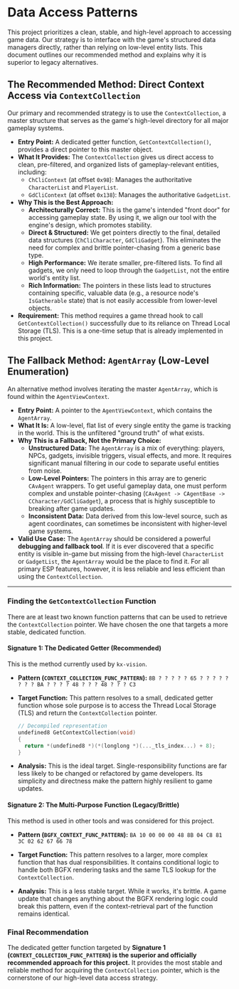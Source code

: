 # Data Access Patterns

This project prioritizes a clean, stable, and high-level approach to accessing game data. Our strategy is to interface with the game's structured data managers directly, rather than relying on low-level entity lists. This document outlines our recommended method and explains why it is superior to legacy alternatives.

## The Recommended Method: Direct Context Access via `ContextCollection`

Our primary and recommended strategy is to use the `ContextCollection`, a master structure that serves as the game's high-level directory for all major gameplay systems.

-   **Entry Point:** A dedicated getter function, `GetContextCollection()`, provides a direct pointer to this master object.
-   **What It Provides:** The `ContextCollection` gives us direct access to clean, pre-filtered, and organized lists of gameplay-relevant entities, including:
    -   `ChCliContext` (at offset `0x98`): Manages the authoritative `CharacterList` and `PlayerList`.
    -   `GdCliContext` (at offset `0x138`): Manages the authoritative `GadgetList`.
-   **Why This is the Best Approach:**
    -   **Architecturally Correct:** This is the game's intended "front door" for accessing gameplay state. By using it, we align our tool with the engine's design, which promotes stability.
    -   **Direct & Structured:** We get pointers directly to the final, detailed data structures (`ChCliCharacter`, `GdCliGadget`). This eliminates the need for complex and brittle pointer-chasing from a generic base type.
    -   **High Performance:** We iterate smaller, pre-filtered lists. To find all gadgets, we only need to loop through the `GadgetList`, not the entire world's entity list.
    -   **Rich Information:** The pointers in these lists lead to structures containing specific, valuable data (e.g., a resource node's `IsGatherable` state) that is not easily accessible from lower-level objects.
-   **Requirement:** This method requires a game thread hook to call `GetContextCollection()` successfully due to its reliance on Thread Local Storage (TLS). This is a one-time setup that is already implemented in this project.

## The Fallback Method: `AgentArray` (Low-Level Enumeration)

An alternative method involves iterating the master `AgentArray`, which is found within the `AgentViewContext`.

-   **Entry Point:** A pointer to the `AgentViewContext`, which contains the `AgentArray`.
-   **What It Is:** A low-level, flat list of every single entity the game is tracking in the world. This is the unfiltered "ground truth" of what exists.
-   **Why This is a Fallback, Not the Primary Choice:**
    -   **Unstructured Data:** The `AgentArray` is a mix of everything: players, NPCs, gadgets, invisible triggers, visual effects, and more. It requires significant manual filtering in our code to separate useful entities from noise.
    -   **Low-Level Pointers:** The pointers in this array are to generic `CAvAgent` wrappers. To get useful gameplay data, one must perform complex and unstable pointer-chasing (`CAvAgent -> CAgentBase -> CCharacter/GdCliGadget`), a process that is highly susceptible to breaking after game updates.
    -   **Inconsistent Data:** Data derived from this low-level source, such as agent coordinates, can sometimes be inconsistent with higher-level game systems.
-   **Valid Use Case:** The `AgentArray` should be considered a powerful **debugging and fallback tool**. If it is ever discovered that a specific entity is visible in-game but missing from the high-level `CharacterList` or `GadgetList`, the `AgentArray` would be the place to find it. For all primary ESP features, however, it is less reliable and less efficient than using the `ContextCollection`.

---

### Finding the `GetContextCollection` Function

There are at least two known function patterns that can be used to retrieve the `ContextCollection` pointer. We have chosen the one that targets a more stable, dedicated function.

#### Signature 1: The Dedicated Getter (Recommended)

This is the method currently used by `kx-vision`.

-   **Pattern (`CONTEXT_COLLECTION_FUNC_PATTERN`):**
    `8B ? ? ? ? ? 65 ? ? ? ? ? ? ? ? BA ? ? ? ? 48 ? ? ? 48 ? ? ? C3`

-   **Target Function:** This pattern resolves to a small, dedicated getter function whose sole purpose is to access the Thread Local Storage (TLS) and return the `ContextCollection` pointer.

    ```c
    // Decompiled representation
    undefined8 GetContextCollection(void)
    {
      return *(undefined8 *)(*(longlong *)(..._tls_index...) + 8);
    }
    ```

-   **Analysis:** This is the ideal target. Single-responsibility functions are far less likely to be changed or refactored by game developers. Its simplicity and directness make the pattern highly resilient to game updates.

#### Signature 2: The Multi-Purpose Function (Legacy/Brittle)

This method is used in other tools and was considered for this project.

-   **Pattern (`BGFX_CONTEXT_FUNC_PATTERN`):**
    `BA 10 00 00 00 48 8B 04 C8 81 3C 02 62 67 66 78`

-   **Target Function:** This pattern resolves to a larger, more complex function that has dual responsibilities. It contains conditional logic to handle both BGFX rendering tasks and the same TLS lookup for the `ContextCollection`.

-   **Analysis:** This is a less stable target. While it works, it's brittle. A game update that changes anything about the BGFX rendering logic could break this pattern, even if the context-retrieval part of the function remains identical.

### Final Recommendation

The dedicated getter function targeted by **Signature 1 (`CONTEXT_COLLECTION_FUNC_PATTERN`) is the superior and officially recommended approach for this project.** It provides the most stable and reliable method for acquiring the `ContextCollection` pointer, which is the cornerstone of our high-level data access strategy.